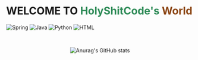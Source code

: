 
# WELCOME TO <span style="color:#2E8B57;">HolyShitCode's</span> <span style="color:#8B4513;">World</span>
![Spring](https://img.shields.io/badge/Spring-6DB33F?style=for-the-badge&logo=spring&logoColor=white)
![Java](https://img.shields.io/badge/Java-ED8B00?style=for-the-badge&logo=java&logoColor=white)
![Python](https://img.shields.io/badge/Python-3776AB?style=for-the-badge&logo=python&logoColor=white)
![HTML](https://img.shields.io/badge/HTML5-E34F26?style=for-the-badge&logo=html5&logoColor=white)


<div align="center">
  <br>

  ![Anurag's GitHub stats](https://github-readme-stats.vercel.app/api?username=holyshitcode&show_icons=true&theme=discord_old_blurple)
  
</div>

